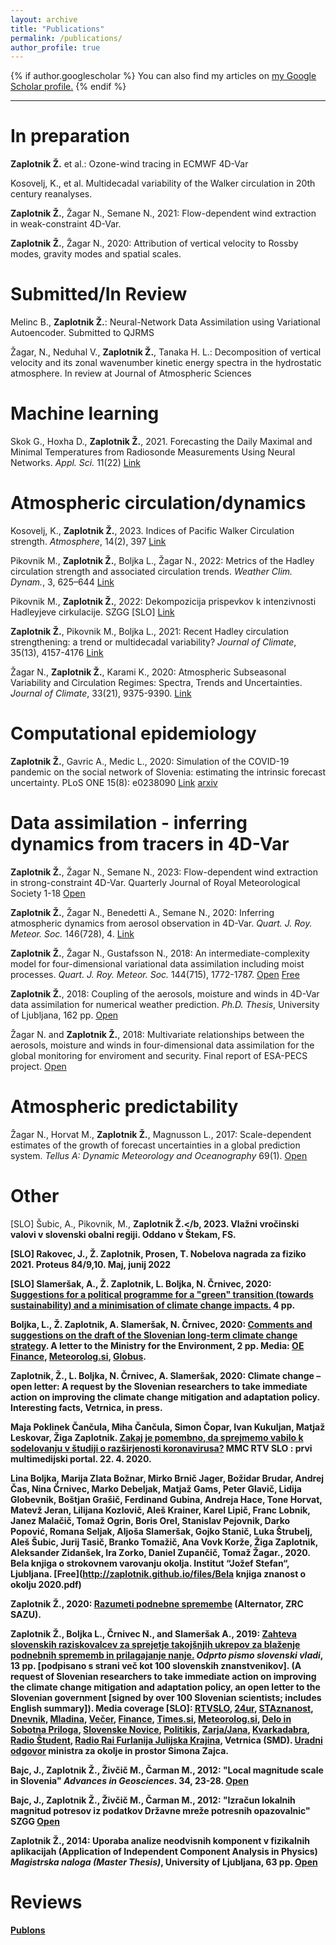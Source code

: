 ```yaml
---
layout: archive
title: "Publications"
permalink: /publications/
author_profile: true
---
```


{% if author.googlescholar %}
  You can also find my articles on <u><a href="{{author.googlescholar}}">my Google Scholar profile</a>.</u>
{% endif %}

---


In preparation
======



<b>Zaplotnik Ž.</b> et al.: Ozone-wind tracing in ECMWF 4D-Var

Kosovelj, K., et al. Multidecadal variability of the Walker circulation in 20th century reanalyses.

<b>Zaplotnik Ž.</b>, Žagar N., Semane N., 2021: Flow-dependent wind extraction in weak-constraint 4D-Var.

<b>Zaplotnik Ž.</b>, Žagar N., 2020: Attribution of vertical velocity to Rossby modes, gravity modes and spatial scales.


Submitted/In Review
======

Melinc B., <b>Zaplotnik Ž.</b>: Neural-Network Data Assimilation using Variational Autoencoder. Submitted to QJRMS

Žagar, N., Neduhal V., <b>Zaplotnik Ž.</b>, Tanaka H. L.: Decomposition of vertical velocity and its zonal wavenumber kinetic energy spectra in the hydrostatic atmosphere. In review at Journal of Atmospheric Sciences


Machine learning
======
Skok G., Hoxha D., <b>Zaplotnik Ž.</b>, 2021. Forecasting the Daily Maximal and Minimal Temperatures from Radiosonde Measurements Using Neural Networks. <i>Appl. Sci.</i> 11(22) [Link](https://www.mdpi.com/2076-3417/11/22/10852)


Atmospheric circulation/dynamics
======

Kosovelj, K., <b>Zaplotnik Ž.</b>, 2023. Indices of Pacific Walker Circulation strength. <i>Atmosphere</i>, 14(2), 397 [Link](https://www.mdpi.com/2073-4433/14/2/397)

Pikovnik M., <b>Zaplotnik Ž.</b>, Boljka L., Žagar N., 2022: Metrics of the Hadley circulation strength and associated circulation trends. <i>Weather Clim. Dynam.</i>, 3, 625–644 [Link](https://wcd.copernicus.org/articles/3/625/2022/)

Pikovnik M., <b>Zaplotnik Ž.</b>, 2022: Dekompozicija prispevkov k intenzivnosti Hadleyjeve cirkulacije. SZGG [SLO] [Link](http://fgg-web.fgg.uni-lj.si/SUGG/referati/2022/SZGG_2022_Pikovnik_Zaplotnik.pdf)

<b>Zaplotnik Ž.</b>, Pikovnik M., Boljka L., 2021: Recent Hadley circulation strengthening: a trend or multidecadal variability? <i>Journal of Climate</i>, 35(13), 4157-4176 [Link](https://journals.ametsoc.org/view/journals/clim/35/13/JCLI-D-21-0204.1.xml)

Žagar N., <b>Zaplotnik Ž.</b>, Karami K., 2020: Atmospheric Subseasonal Variability and Circulation Regimes: Spectra, Trends and Uncertainties. <i>Journal of Climate</i>, 33(21), 9375-9390. [Link](https://journals.ametsoc.org/jcli/article-abstract/33/21/9375/354223/Atmospheric-Subseasonal-Variability-and?redirectedFrom=fulltext)

Computational epidemiology
======

<b>Zaplotnik Ž.</b>, Gavric A., Medic L., 2020: Simulation of the COVID-19 pandemic on the social network
of Slovenia: estimating the intrinsic forecast uncertainty. PLoS ONE 15(8): e0238090 [Link](https://journals.plos.org/plosone/article?id=10.1371/journal.pone.0238090) [arxiv](https://arxiv.org/abs/2005.13282)

Data assimilation - inferring dynamics from tracers in 4D-Var
======

<b>Zaplotnik Ž.</b>, Žagar N., Semane N., 2023: Flow-dependent wind extraction in strong-constraint 4D-Var. Quarterly Journal of Royal Meteorological Society 1-18 [Open](https://rmets.onlinelibrary.wiley.com/doi/10.1002/qj.4497)

<b>Zaplotnik Ž.</b>, Žagar N., Benedetti A., Semane N., 2020: Inferring atmospheric dynamics from aerosol observation in 4D-Var. <i>Quart. J. Roy. Meteor. Soc.</i> 146(728), 4. [Link](https://rmets.onlinelibrary.wiley.com/doi/abs/10.1002/qj.3743)

<b>Zaplotnik Ž.</b>, Žagar N., Gustafsson N., 2018: An intermediate-complexity model for four-dimensional variational data assimilation including moist processes. <i>Quart. J. Roy. Meteor. Soc.</i> 144(715), 1772-1787. [Open](https://rmets.onlinelibrary.wiley.com/doi/10.1002/qj.3338)  [Free](https://repozitorij.uni-lj.si/Dokument.php?id=116382&lang=slv)

<b>Zaplotnik Ž.</b>, 2018: Coupling of the aerosols, moisture and winds in 4D-Var data assimilation for numerical weather prediction. <i>Ph.D. Thesis</i>, University of Ljubljana, 162 pp. [Open](https://repozitorij.uni-lj.si/Dokument.php?id=114883&lang=slv)

Žagar N. and <b>Zaplotnik Ž.</b>, 2018: Multivariate relationships between the aerosols, moisture and winds in four-dimensional data assimilation for the global monitoring for enviroment and security. Final report of ESA-PECS project. [Open](https://www.fmf.uni-lj.si/~zagarn/downloads/FinalReport_Contract_no_4000106730.pdf)

Atmospheric predictability
======

Žagar N., Horvat M., <b>Zaplotnik Ž.</b>, Magnusson L., 2017: Scale-dependent estimates of the growth of forecast uncertainties in a global prediction system. <i>Tellus A: Dynamic Meteorology and Oceanography</i> 69(1). [Open](https://www.tandfonline.com/doi/full/10.1080/16000870.2017.1287492)

Other
======

[SLO] Šubic, A., Pikovnik, M., <b>Zaplotnik Ž.</b, 2023. Vlažni vročinski valovi v slovenski obalni regiji. Oddano v Štekam, FS.

[SLO] Rakovec, J., <b>Ž. Zaplotnik</b>, Prosen, T. Nobelova nagrada za fiziko 2021. Proteus 84/9,10. Maj, junij 2022

[SLO] Slameršak, A., <b>Ž. Zaplotnik</b>, L. Boljka, N. Črnivec,  2020: <a href="https://drive.google.com/file/d/1jB1u5CN3qE75PLRgBAbi-LucCHVcn0L8/view?usp=sharing">Suggestions for a political programme for a "green" transition (towards sustainability) and a minimisation of climate change impacts.</a> 4 pp.

Boljka, L., <b>Ž. Zaplotnik</b>, A. Slameršak, N. Črnivec, 2020: [Comments and suggestions on the draft of the Slovenian long-term climate change strategy](https://drive.google.com/file/d/1psP-qqJbKs0fBEgqDec83A-N8_pgAHTK/view). A letter to the Ministry for the Environment, 2 pp. Media: [OE Finance](https://oe.finance.si/8966414/(prejeli-smo)-Predlog-raziskovalcev-za-spremembe-osnutka-podnebne-strategije?cctest&), [Meteorolog.si](http://meteorolog.si/index.php/2020/10/01/opozorilo-na-premajhno-ambicioznost-osnutka-dolgorocne-podnebne-strategije-slovenije/), [Globus](https://4d.rtvslo.si/arhiv/globus/174722022).

<b>Zaplotnik, Ž.</b>, L. Boljka, N. Črnivec, A. Slameršak, 2020: Climate change – open letter: A request by the Slovenian researchers to take immediate action on improving the climate change mitigation and adaptation policy. Interesting facts, Vetrnica, in press.

Maja Poklinek Čančula, Miha Čančula, Simon Čopar, Ivan Kukuljan, Matjaž Leskovar, <b>Žiga Zaplotnik</b>. [Zakaj je pomembno, da sprejmemo vabilo k sodelovanju v študiji o razširjenosti koronavirusa?](https://www.rtvslo.si/kolumne/zakaj-je-pomembno-da-sprejmemo-vabilo-k-sodelovanju-v-studiji-o-razsirjenosti-koronavirusa/521435) MMC RTV SLO : prvi multimedijski portal. 22. 4. 2020.

Lina Boljka, Marija Zlata Božnar, Mirko Brnič Jager, Božidar Brudar, Andrej Čas, Nina Črnivec,
Marko Debeljak, Matjaž Gams, Peter Glavič, Lidija Globevnik, Boštjan Grašič, Ferdinand Gubina,
Andreja Hace, Tone Horvat, Matevž Jeran, Lilijana Kozlovič, Aleš Krainer, Karel Lipič, Franc
Lobnik, Janez Malačič, Tomaž Ogrin, Boris Orel, Stanislav Pejovnik, Darko Popović, Romana
Seljak, Aljoša Slameršak, Gojko Stanič, Luka Štrubelj, Aleš Šubic, Jurij Tasič, Branko Tomažič, Ana
Vovk Korže, <b>Žiga Zaplotnik</b>, Aleksander Zidanšek, Ira Zorko, Daniel Zupančič, Tomaž Žagar., 2020. Bela knjiga o strokovnem varovanju okolja. Institut “Jožef Stefan“, Ljubljana.  [Free](http://zaplotnik.github.io/files/Bela knjiga znanost o okolju 2020.pdf)

<b>Zaplotnik Ž.</b>, 2020: [Razumeti podnebne spremembe](https://www.alternator.science/sl/daljse/razumeti-podnebne-spremembe/) (Alternator, ZRC SAZU).  

<b>Zaplotnik Ž.</b>, Boljka L., Črnivec N., and Slameršak A., 2019: <a href="https://nextcloud.fmf.uni-lj.si/s/4M4JaMeXM8dKWtr">Zahteva slovenskih raziskovalcev za sprejetje takojšnjih ukrepov za blaženje podnebnih sprememb in prilagajanje nanje.</a> <i>Odprto pismo slovenski vladi</i>, 13 pp. [podpisano s strani več kot 100 slovenskih znanstvenikov]. (A request of Slovenian researchers to take immediate action on improving the climate change mitigation and adaptation policy, an open letter to the Slovenian government [signed by over 100 Slovenian scientists; includes English summary]). Media coverage [SLO]: <a href="https://www.rtvslo.si/okolje/novice/znanstveniki-slovenija-ne-kaze-pripravljenosti-da-bi-se-na-podnebne-spremembe-odlocno-odzvala/504612">RTVSLO</a>, <a href="https://www.24ur.com/novice/slovenija/razocarani-slovenski-znanstveniki-politiki-se-ne-zavedajo-resnosti-problema.html">24ur</a>, <a href="http://znanost.sta.si/2696264/slovenski-raziskovalci-pozivajo-k-odlocnemu-ukrepanju-za-blazenje-podnebnih-sprememb">STAznanost</a>, <a href="https://www.dnevnik.si/1042913601/slovenija/slovenski-raziskovalci-pozivajo-k-odlocnemu-ukrepanju-za-blazenje-podnebnih-sprememb">Dnevnik</a>, <a href="https://www.mladina.si/194097/slovenski-znanstveniki-o-podnebnih-spremembah-nasa-moralna-in-eticna-dolznost-je-pozvati-k-ukrepanj/">Mladina</a>, <a href="https://www.vecer.com/znanstveniki-pozivajo-vlado-drzavni-zbor-in-drzavni-svet-ukrepajte-10089051">Večer</a>, <a href="https://oe.finance.si/8954794">Finance</a>, <a href="http://www.times.si/gospodarstvo/slovenski-raziskovalci-vlada-naj-vkljuci-podnebno-problematiko-v-obvezen-solski-program--8eab3057b4f399f34eedc14a0423913804034be6.html">Times.si</a>, <a href="http://meteorolog.si/index.php/2019/11/11/podnebne-spremembe-odprto-pismo/">Meteorolog.si</a>, <a href="https://www.delo.si/novice/okolje/slovenski-raziskovalci-pozivajo-politiko-sprejmite-bolj-ambiciozen-podnebni-nacrt-247970.html">Delo in Sobotna Priloga</a>, <a href="https://www.slovenskenovice.si/novice/slovenija/clanek/groznje-pahorju-in-sarcu-pred-slovenijo-katastrofalne-spremembe-247919">Slovenske Novice</a>, <a href="http://www.politikis.si/2019/11/slovenski-raziskovalci-pozivajo-k-odlocnemu-ukrepanju-za-blazenje-podnebnih-sprememb/">Politikis</a>, <a href="https://revijazarja.si/clanek/ljudje/5dd2bb059e1b5/smo-pozabili-ljudje-umirajo">Zarja/Jana</a>, <a href="https://www.scribd.com/document/434444707/Zahteva-slovenskih-znanstvenikov-za-sprejetje-takojšnjih-ukrepov-za-blaženje-podnebnih-sprememb-in-prilagajanje-nanje?fbclid=IwAR07Noqc0WUfEeGxoe44hf0LuPNbSMlc3NKxCK9OCj7hNXaymeyW7ozgUGg">Kvarkadabra</a>, <a href="https://radiostudent.si/znanost/zr-intervju/kako-bomo-blažili-podnebne-spremembe?fbclid=IwAR0yXgFOyVCnzybIHD0Ea98oygFN5YTUzMg9ZEgaQBNqpYC8jWG2iQRezyg">Radio Študent</a>, <a href="http://www.rai.it/dl/portali/site/articolo/ContentItem-99a019aa-ca1e-4865-b5e0-bc047ac1bab4.html">Radio Rai Furlanija Julijska Krajina</a>, Vetrnica (SMD).
[Uradni odgovor](http://zaplotnik.github.io/files/00206BBAC913191209121909.pdf) ministra za okolje in prostor Simona Zajca.

Bajc, J., <b>Zaplotnik Ž.</b>, Živčič M., Čarman M., 2012: "Local magnitude scale in Slovenia" <i>Advances in Geosciences</i>. 34, 23-28. [Open](https://www.adv-geosci.net/34/23/2013/)

Bajc, J., <b>Zaplotnik Ž.</b>, Živčič M., Čarman M., 2012: "Izračun lokalnih magnitud potresov iz podatkov Državne mreže potresnih opazovalnic" SZGG [Open](http://fgg-web.fgg.uni-lj.si/SUGG/referati/2012/SZGG_2012_Bajc_in_drugi.pdf)

<b>Zaplotnik Ž.</b>, 2014: Uporaba analize neodvisnih komponent v fizikalnih aplikacijah (Application of Independent Component Analysis in Physics) <i>Magistrska naloga (Master Thesis)</i>, University of Ljubljana, 63 pp. [Open](https://repozitorij.uni-lj.si/Dokument.php?id=106242&lang=slv)

Reviews
======

[Publons](https://publons.com/researcher/3135134/ziga-zaplotnik/)
